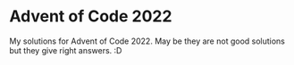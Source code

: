 # Advent of Code 2022
My solutions for Advent of Code 2022. 
May be they are not good solutions but they give right answers. :D 
